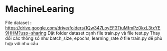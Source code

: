 # MachineLearing


File dataset : https://drive.google.com/drive/folders/1Qw347LoyEF3TtuMfmPz0kxL3txYE9HHM?usp=sharing
Đặt folder dataset cạnh file train.py và file test.py
Thay đổi các thông số như batch_size, epochs, learning_rate ở file train.py để phù hợp với nhu cầu
